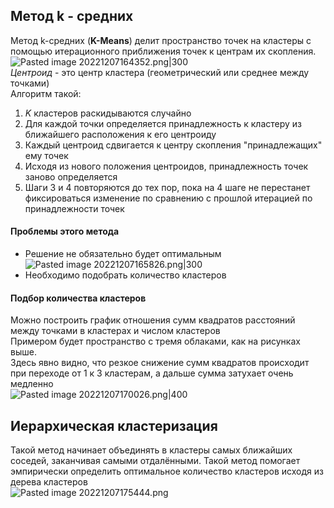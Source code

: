 ## Метод k - средних   
Метод k-средних (**K-Means**) делит пространство точек на кластеры с помощью итерационного приближения точек к центрам их скопления.  
![Pasted image 20221207164352.png|300](https://github.com/PolkaDott/Data-Science-Summaries/blob/main/Машинное%20обучение/attachments/Pasted%20image%2020221207164352.png?raw=true)  
*Центроид* - это центр кластера (геометрический или среднее между точками)  
Алгоритм такой:  
1. $K$ кластеров раскидываются случайно  
2. Для каждой точки определяется принадлежность к кластеру из ближайшего расположения к его центроиду  
3. Каждый центроид сдвигается к центру скопления "принадлежащих" ему точек  
4. Исходя из нового положения центроидов, принадлежность точек заново определяется  
5. Шаги 3 и 4 повторяются до тех пор, пока на 4 шаге не перестанет фиксироваться изменение по сравнению с прошлой итерацией по принадлежности точек  
  
#### Проблемы этого метода  
- Решение не обязательно будет оптимальным  
![Pasted image 20221207165826.png|300](https://github.com/PolkaDott/Data-Science-Summaries/blob/main/Машинное%20обучение/attachments/Pasted%20image%2020221207165826.png?raw=true)  
- Необходимо подобрать количество кластеров  
  
#### Подбор количества кластеров  
Можно построить график отношения сумм квадратов расстояний между точками в кластерах и числом кластеров  
Примером будет пространство с тремя облаками, как на рисунках выше.   
Здесь явно видно, что резкое снижение сумм квадратов происходит при переходе от 1 к 3 кластерам, а дальше сумма затухает очень медленно  
![Pasted image 20221207170026.png|400](https://github.com/PolkaDott/Data-Science-Summaries/blob/main/Машинное%20обучение/attachments/Pasted%20image%2020221207170026.png?raw=true)  
  
## Иерархическая кластеризация  
Такой метод начинает объединять в кластеры самых ближайших соседей, заканчивая самыми отдалёнными. Такой метод помогает эмпирически определить оптимальное количество кластеров исходя из дерева кластеров  
![Pasted image 20221207175444.png](https://github.com/PolkaDott/Data-Science-Summaries/blob/main/Машинное%20обучение/attachments/Pasted%20image%2020221207175444.png?raw=true)